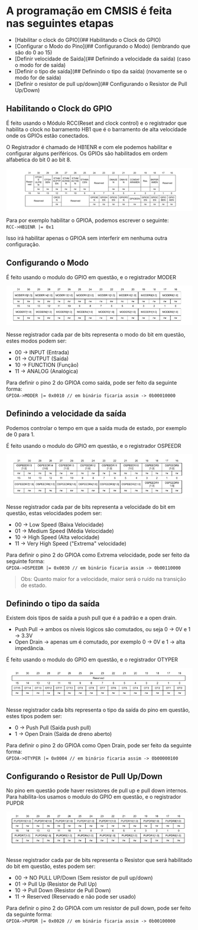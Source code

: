 # A programação em CMSIS é feita nas seguintes etapas

- [Habilitar o clock do GPIO](## Habilitando o Clock do GPIO)
- [Configurar o Modo do Pino](## Configurando o Modo) (lembrando que são do 0 ao 15)
- [Definir velocidade de Saída](## Definindo a velocidade da saída) (caso o modo for de saída)
- [Definir o tipo de saída](## Definindo o tipo da saída) (novamente se o modo for de saída)
- [Definir o resistor de pull up/down](## Configurando o Resistor de Pull Up/Down)

## Habilitando o Clock do GPIO

É feito usando o Módulo RCC(Reset and clock control) e o registrador que habilita o clock
no barramento HB1 que é o barramento de alta velocidade onde os GPIOs estão conectados.

O Registrador é chamado de HB1ENR e com ele podemos habilitar e configurar alguns periféricos.
Os GPIOs são habilitados em ordem alfabetica do bit 0 ao bit 8.

![HB1ENR](../imagens/HB1ENR.PNG)

Para por exemplo habilitar o GPIOA, podemos escrever o seguinte:  
`RCC->HB1ENR |= 0x1`

Isso irá habilitar apenas o GPIOA sem interferir em nenhuma outra configuração.

## Configurando o Modo

É feito usando o modulo do GPIO em questão, e o registrador MODER

![MODER](../imagens/MODER.PNG)

Nesse registrador cada par de bits representa o modo do bit em questão, estes modos
podem ser:

- 00 -> INPUT (Entrada)
- 01 -> OUTPUT (Saída)
- 10 -> FUNCTION (Função)
- 11 -> ANALOG (Analógica)

Para definir o pino 2 do GPIOA como saida, pode ser feito da seguinte forma:  
`GPIOA->MODER |= 0x0010 // em binário ficaria assim -> 0b00010000`

## Definindo a velocidade da saída

Podemos controlar o tempo em que a saída muda de estado, por exemplo de 0 para 1.

É feito usando o modulo do GPIO em questão, e o registrador OSPEEDR

![OSPEEDR](../imagens/OSPEEDR.PNG)

Nesse registrador cada par de bits representa a velocidade do bit em questão, estas velocidades
podem ser:

- 00 -> Low Speed (Baixa Velocidade)
- 01 -> Medium Speed (Média Velocidade)
- 10 -> High Speed (Alta velocidade)
- 11 -> Very High Speed ("Extrema" velocidade)

Para definir o pino 2 do GPIOA como Extrema velocidade, pode ser feito da seguinte forma:  
`GPIOA->OSPEEDR |= 0x0030 // em binário ficaria assim -> 0b00110000`

> Obs: Quanto maior for a velocidade, maior será o ruído na transição de estado.

## Definindo o tipo da saída

Existem dois tipos de saída a push pull que é a padrão e a open drain. 

- Push Pull -> ambos os níveis lógicos são comutados, ou seja 0 -> 0V e 1 -> 3.3V
- Open Drain -> apenas um é comutado, por exemplo 0 -> 0V e 1 -> alta impedância.

É feito usando o modulo do GPIO em questão, e o registrador OTYPER

![OTYPER](../imagens/OTYPER.PNG)

Nesse registrador cada bits representa o tipo da saída do pino em questão, estes tipos
podem ser:

- 0 -> Push Pull (Saída push pull)
- 1 -> Open Drain (Saída de dreno aberto)


Para definir o pino 2 do GPIOA como Open Drain, pode ser feito da seguinte forma:  
`GPIOA->OTYPER |= 0x0004 // em binário ficaria assim -> 0b00000100`


## Configurando o Resistor de Pull Up/Down

No pino em questão pode haver resistores de pull up e pull down internos. Para habilita-los
usamos o modulo do GPIO em questão, e o registrador PUPDR

![PUPDR](../imagens/PUPDR.PNG)

Nesse registrador cada par de bits representa o Resistor que será habilitado do bit em questão, 
estes podem ser:

- 00 -> NO PULL UP/Down (Sem resistor de pull up/down)
- 01 -> Pull Up (Resistor de Pull Up)
- 10 -> Pull Down (Resistor de Pull Down)
- 11 -> Reserved (Reservado e não pode ser usado)

Para definir o pino 2 do GPIOA com um resistor de pull down, pode ser feito da seguinte forma:  
`GPIOA->PUPDR |= 0x0020 // em binário ficaria assim -> 0b00100000`
